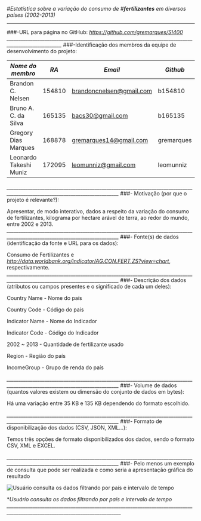 #_Estatística sobre a variação do consumo de_
#_**fertilizantes** em diversos países (2002-2013)_
________________________________________________________________________
###-URL para página no GitHub: _https://github.com/gremarques/SI400_
*_____________________________________________________________________________________________________*
###-Identificação dos membros da equipe de desenvolvimento do projeto:

_Nome do membro_      | _RA_   |           _Email_          |  _Github_  | 
----------------------|--------|----------------------------|------------|
Brandon C. Nelsen     | 154810 |    brandoncnelsen@gmail.com| b154810    |
Bruno A. C. da Silva  | 165135 |    bacs30@gmail.com        | b165135    |
Gregory Dias Marques  | 168878 |    gremarques14@gmail.com  | gremarques |
Leonardo Takeshi Muniz| 172095 |    leomunniz@gmail.com     | leomunniz  |
*_____________________________________________________________________________________________________________________________*
###- Motivação (por que o projeto é relevante?):

Apresentar, de modo interativo, dados a respeito da variação do consumo de fertilizantes, kilograma por hectare arável de terra, ao redor do mundo, entre 2002 e 2013.
*_____________________________________________________________________________________________________________________________*
###- Fonte(s) de dados (identificação da fonte e URL para os dados): 
  
Consumo de Fertilizantes e _http://data.worldbank.org/indicator/AG.CON.FERT.ZS?view=chart_, respectivamente.
*_____________________________________________________________________________________________________________________________*
###- Descrição dos dados (atributos ou campos presentes e o significado de cada um deles):

Country Name - Nome do país

Country Code - Código do país

Indicator Name - Nome do Indicador

Indicator Code - Código do Indicador

2002 ~ 2013 - Quantidade de fertilizante usado

Region - Região do país

IncomeGroup - Grupo de renda do país

*_____________________________________________________________________________________________________________________________*
###- Volume de dados (quantos valores existem ou dimensão do conjunto de dados em bytes):

Há uma variação entre 35 KB e 135 KB dependendo do formato escolhido.

*_____________________________________________________________________________________________________________________________*
###- Formato de disponibilização dos dados (CSV, JSON, XML...):

Temos três opções de formato disponibilizados dos dados, sendo o formato CSV, XML e EXCEL.

*_____________________________________________________________________________________________________________________________*
###- Pelo menos um exemplo de consulta que pode ser realizada e como seria a apresentação gráfica do resultado


![Usuário consulta os dados filtrando por país e intervalo de tempo](https://github.com/leomunniz/leomunniz.github.io/blob/master/images/graph.jpg)


**Usuário consulta os dados filtrando por país e intervalo de tempo
______________________________________________________________________________________________________________________________*
